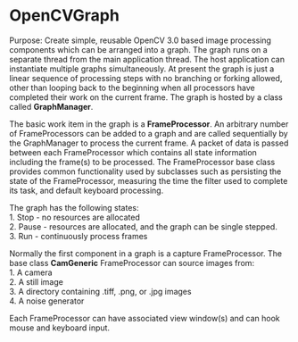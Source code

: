 # OpenCVGraph

Purpose: Create simple, reusable OpenCV 3.0 based image processing components which can be arranged into a graph.  The graph runs on a separate thread from the main application thread.  The host application can instantiate multiple graphs simultaneously.  At present the graph is just a linear sequence of processing steps with no branching or forking allowed, other than looping back to the beginning when all processors have completed their work on the current frame.  The graph is hosted by a class called **GraphManager**.

The basic work item in the graph is a **FrameProcessor**.  An arbitrary number of FrameProcessors can be added to a graph and are called sequentially by the GraphManager to process the current frame.  A packet of data is passed between each FrameProcessor which contains all state information including the frame(s) to be processed. The FrameProcessor base class provides common functionality used by subclasses such as persisting the state of the FrameProcessor, measuring the time the filter used to complete its task, and default keyboard processing. 

The graph has the following states:  
    1. Stop - no resources are allocated  
    2. Pause - resources are allocated, and the graph can be single stepped.  
    3. Run - continuously process frames  
    
Normally the first component in a graph is a capture FrameProcessor.  The base class **CamGeneric** FrameProcessor can source images from:  
    1. A camera  
    2. A still image  
    3. A directory containing .tiff, .png, or .jpg images  
    4. A noise generator  
  
Each FrameProcessor can have associated view window(s) and can hook mouse and keyboard input.

 


